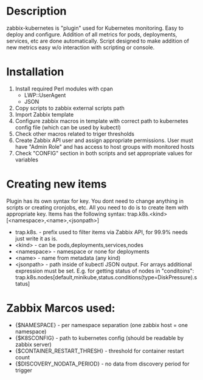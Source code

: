 # Description
zabbix-kubernetes is "plugin" used for Kubernetes monitoring. Easy to deploy and configure. Addition of all metrics for pods, deployments, services, etc are done automatically. Script designed to make addition of new metrics easy w/o interaction with scripting or console.
# Installation
1. Install required Perl modules with cpan
    * LWP::UserAgent
    * JSON
1. Copy scripts to zabbix external scripts path
1. Import Zabbix template
1. Configure zabbix macros in template with correct path to kubernetes config file (which can be used by kubectl)
1. Check other macros related to triger thresholds
1. Create Zabbix API user and assign appropriate permissions. User must have "Admin Role" and has access to host groups with monitored hosts
1. Check "CONFIG" section in both scripts and set appropriate values for variables

# Creating new items
Plugin has its own syntax for key. You dont need to change anything in scripts or creating cronjobs, etc. All you need to do is to create item with appropriate key. Items has the following syntax:
trap.k8s.\<kind\>[\<namespace\>,\<name\>,\<jsonpath\>]
* trap.k8s. - prefix used to filter items via Zabbix API, for 99.9% needs just write it as is.
* \<kind\> - can be pods,deployments,services,nodes
* \<namespace\> - namespace or none for deployments
* \<name\> - name from metadata (any kind)
* \<jsonpath\> - path inside of kubectl JSON output. For arrays additional expression must be set. E.g. for getting status of nodes in "conditoins": 
<br>trap.k8s.nodes[default,minikube,status.conditions(type=DiskPressure).status]

# Zabbix Marcos used:
* {$NAMESPACE} - per namespace separation (one zabbix host = one namespace)
* {$K8SCONFIG} - path to kubernetes config (should be readable by zabbix server)
* {$CONTAINER_RESTART_THRESH} - threshold for container restart count
* {$DISCOVERY_NODATA_PERIOD} - no data from discovery period for trigger
